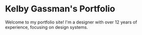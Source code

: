 # Kelby Gassman's Portfolio

Welcome to my portfolio site! I'm a designer with over 12 years of experience, focusing on design systems.